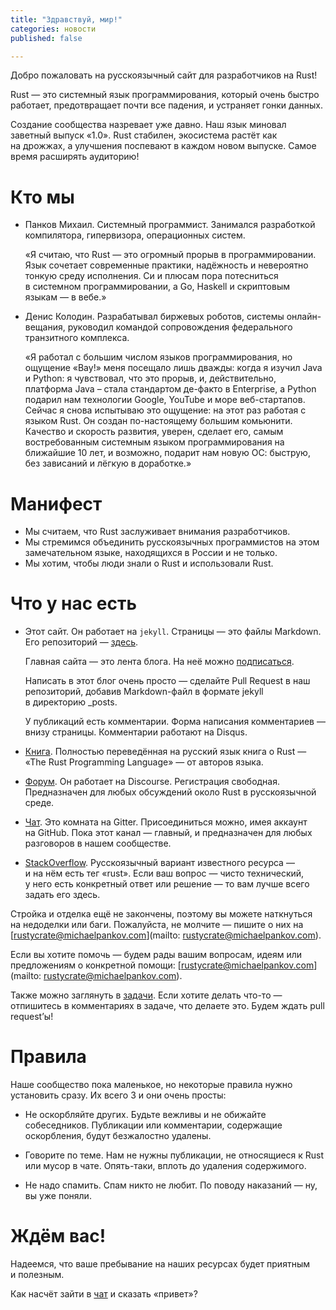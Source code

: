 ```yaml
---
title: "Здравствуй, мир!"
categories: новости
published: false

---
```


Добро пожаловать на русскоязычный сайт для разработчиков на Rust!

Rust — это системный язык программирования, который очень быстро работает,
предотвращает почти все падения, и устраняет гонки данных.

Создание сообщества назревает уже давно. Наш язык миновал заветный выпуск «1.0».
Rust стабилен, экосистема растёт как на дрожжах, а улучшения поспевают в каждом
новом выпуске. Самое время расширять аудиторию!

# Кто мы

* Панков Михаил. Системный программист. Занимался разработкой
  компилятора, гипервизора, операционных систем.

  «Я считаю, что Rust — это огромный прорыв в программировании. Язык
  сочетает современные практики, надёжность и невероятно тонкую среду
  исполнения. Си и плюсам пора потесниться в системном
  программировании, а Go, Haskell и скриптовым языкам — в вебе.»

* Денис Колодин. Разрабатывал биржевых роботов, системы онлайн-вещания,
  руководил командой сопровождения федерального транзитного комплекса.

  «Я работал с большим числом языков программирования, но ощущение «Вау!»
  меня посещало лишь дважды: когда я изучил Java и Python: я чувствовал, что
  это прорыв, и, действительно, платформа Java – стала стандартом де-факто
  в Enterprise, а Python подарил нам технологии Google, YouTube и море
  веб-стартапов. Сейчас я снова испытываю это ощущение: на этот раз работая
  с языком Rust. Он создан по-настоящему большим комьюнити. Качество и
  скорость развития, уверен, сделает его, самым востребованным системным
  языком программирования на ближайшие 10 лет, и возможно, подарит нам новую
  ОС: быструю, без зависаний и лёгкую в доработке.»

# Манифест

* Мы считаем, что Rust заслуживает внимания разработчиков.
* Мы стремимся объединить русскоязычных программистов на этом замечательном
  языке, находящихся в России и не только.
* Мы хотим, чтобы люди знали о Rust и использовали Rust.

# Что у нас есть

* Этот сайт. Он работает на `jekyll`. Страницы — это файлы Markdown. Его
репозиторий — [здесь](https://github.com/ruRust/rustycrate.ru).

  Главная сайта — это лента блога. На неё можно
  [подписаться](http://feeds.feedburner.com/rustycrate/yMtS).

  Написать в этот блог очень просто — сделайте Pull Request в наш репозиторий,
  добавив Markdown-файл в формате jekyll в директорию _posts.

  У публикаций есть комментарии. Форма написания комментариев — внизу страницы.
  Комментарии работают на Disqus.

* [Книга](http://kgv.github.io/rust_book_ru/). Полностью переведённая на русский
  язык книга о Rust — «The Rust Programming Language» — от авторов языка.

* [Форум](http://forum.rustycrate.ru/). Он работает на Discourse. Регистрация
  свободная. Предназначен для любых обсуждений около Rust в русскоязычной среде.

* [Чат](https://gitter.im/ruRust/general). Это комната на Gitter. Присоединиться
  можно, имея аккаунт на GitHub. Пока этот канал — главный, и предназначен для
  любых разговоров в нашем сообществе.

* [StackOverflow](http://ru.stackoverflow.com/questions/tagged/rust).
  Русскоязычный вариант известного ресурса — и на нём есть тег «rust». Если ваш
  вопрос — чисто технический, у него есть конкретный ответ или решение — то вам
  лучше всего задать его здесь.

Стройка и отделка ещё не закончены, поэтому вы можете наткнуться на недоделки
или баги. Пожалуйста, не молчите — пишите о них на
[rustycrate@michaelpankov.com](mailto: rustycrate@michaelpankov.com).

Если вы хотите помочь — будем рады вашим вопросам, идеям или предложениям о
конкретной помощи:
[rustycrate@michaelpankov.com](mailto: rustycrate@michaelpankov.com).

Также можно заглянуть в
[задачи](https://github.com/ruRust/rustycrate.ru/issues). Если хотите
делать что-то — отпишитесь в комментариях в задаче, что делаете это.
Будем ждать pull requestʼы!

# Правила

Наше сообщество пока маленькое, но некоторые правила нужно установить сразу. Их
всего 3 и они очень просты:

* Не оскорбляйте других. Будьте вежливы и не обижайте собеседников. Публикации
  или комментарии, содержащие оскорбления, будут безжалостно удалены.

* Говорите по теме. Нам не нужны публикации, не относящиеся к Rust или мусор в
  чате. Опять-таки, вплоть до удаления содержимого.

* Не надо спамить. Спам никто не любит. По поводу наказаний — ну, вы уже поняли.

# Ждём вас!

Надеемся, что ваше пребывание на наших ресурсах будет приятным и полезным.

Как насчёт зайти в [чат](https://gitter.im/ruRust/general) и сказать «привет»?
